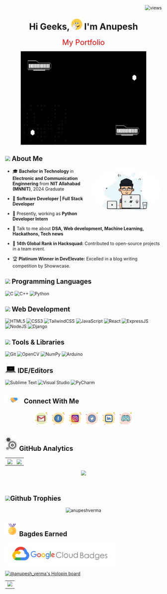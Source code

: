 <img align="right" src="https://komarev.com/ghpvc/?username=anupeshverma&color=blueviolet&label=Profile+Views" alt="views" />
<h1 align="center">Hi Geeks,<img src="gif/hi.gif" width="40px"/> I'm Anupesh </h1>

<p align="center">
  <a href="https://anupesh-portfolio.netlify.app/" style="font-size: 24px; color: red; text-decoration: none;">My Portfolio</a>
</p>

<p align="center"><img width="80%" height="300px" src="gif/intro2.gif" /></p>        
 
<h2> <img src="https://media.tenor.com/GocCvG7hs78AAAAi/rocket-joypixels.gif" width="45px"> About Me</h2>
<img src="gif/code.gif" width="45%" height="auto" align="right" style="border-radius:50%"/>
<ul>
        <li><p>🎓 <b>Bachelor in Technology </b> in <b>Electronic and Communication Enginnering</b> from <b>NIT Allahabad (MNNIT)</b>, 2024 Graduate</p></li>
        <li><p>💼  <b>Software Developer | Full Stack Developer</b></p></li>
        <li><p>🔭 Presently, working as <b>Python Developer Intern</b></p></li>
        <li><p>💬 Talk to me about <b>DSA, Web development, Machine Learning, Hackathons, Tech news</b></p></li>
</ul>
<!-- <h2> <img src="https://media.tenor.com/GocCvG7hs78AAAAi/rocket-joypixels.gif" width="45px"> About Me</h2> -->
<!-- <img src="gif/code.gif" width="45%" height="auto" align="right" style="border-radius:50%"/> -->
<ul>
        <li><p>🥇 <b>14th Global Rank in Hacksquad:</b> Contributed to open-source projects in a team event.</p></li>
        <li><p>🏆 <b>Platinum Winner in DevElevate:</b> Excelled in a blog writing competition by Showwcase.</p></li>
</ul>
        
            
<h2><img src="https://media4.giphy.com/media/v1.Y2lkPTc5MGI3NjExM2E2eHM0bW4zZ2w4aWxtN21rcWlyNGV1YmpiZGs1cnc1OXgwNmE5bSZlcD12MV9pbnRlcm5hbF9naWZfYnlfaWQmY3Q9Zw/KGhpQ5NMoWKQurlHwI/giphy.webp" width="35px"> Programming Languages</h2>
<p>
            <img alt="C" src="https://img.shields.io/badge/c-%2300599C.svg?style=for-the-badge&logo=c&logoColor=white"/>
            <img alt="C++" src="https://img.shields.io/badge/c++-%2300599C.svg?style=for-the-badge&logo=c%2B%2B&ogoColor=white"/>
            <img alt="Python" src="https://img.shields.io/badge/Python-14354C?style=for-the-badge&logo=python&logoColor=white"/>
<!--             <img alt="Java" src="https://img.shields.io/badge/java-%23ED8B00.svg?style=for-the-badge&logo=java&logoColor=white"/> -->
</p>

<h2><img src="https://cdn.pixabay.com/animation/2022/11/16/11/48/11-48-42-43_512.gif" width="35px"> Web Development</h2>
<p>
            <img alt="HTML5" src="https://img.shields.io/badge/HTML5-E34F26?style=for-the-badge&logo=html5&logoColor=white"/>
            <img alt="CSS3" src="https://img.shields.io/badge/CSS3-1572B6?style=for-the-badge&logo=css3&logoColor=white"/>
            <img alt="TailwindCSS" src="https://img.shields.io/badge/Tailwind CSS-092E20?style=for-the-badge&logo=tailwindcss&logoColor=white"/>
            <img alt="JavaScript" src="https://img.shields.io/badge/JavaScript-323330?style=for-the-badge&logo=javascript&logoColor=F7DF1E"/> 
            <img alt="React" src="https://img.shields.io/badge/react-%2320232a.svg?style=for-the-badge&logo=react&logoColor=%2361DAFB"/>
            <img alt="ExpressJS" src="https://img.shields.io/badge/ExpressJS-grey?style=for-the-badge&logo=javascript&logoColor=f5f5f5"/>
            <img alt="NodeJS" src="https://img.shields.io/badge/NodeJS-white?style=for-the-badge&logo=nodedotjs"/>
            <img alt="Django" src="https://img.shields.io/badge/Django-092E20?style=for-the-badge&logo=django&logoColor=white"/>
</p>
<h2><img src="https://cdn.dribbble.com/users/1693785/screenshots/5184989/fucken-final.gif" width="35px"> Tools & Libraries</h2>
<p>
            <img alt="Git" src="https://img.shields.io/badge/git-%23ED8B00.svg?style=for-the-badge&logo=git&logoColor=white"/>
            <img alt="OpenCV" src="https://img.shields.io/badge/opencv-%23white.svg?style=for-the-badge&logo=opencv&logoColor=white"/>
            <img alt="NumPy" src="https://img.shields.io/badge/numpy-%23013243.svg?style=for-the-badge&logo=numpy&logoColor=white" />
            <img alt="Arduino" src="https://img.shields.io/badge/-Arduino-00979D?style=for-the-badge&logo=Arduino&logoColor=white"/>
</p>

<!----------------------------------------------Editors-------------------------------------------------->
<h2><img src="gif/ide_used.gif" width="35px"> IDE/Editors</h2>
<p>
            <img alt="Sublime Text" src="https://img.shields.io/badge/sublime_text-%23575757.svg?style=for-the-badge&logo=sublime-text&logoColor=important"/>
            <img alt="Visual Studio" src="https://img.shields.io/badge/VisualStudio-5C2D91.svg?style=for-the-badge&logo=visual-studio&logoColor=white"/>
            <img alt="PyCharm" src="https://img.shields.io/badge/PyCharm-000000.svg?style=for-the-badge&logo=PyCharm&logoColor=white"/>
</p>
            
<!------------------------------------------Connect With Me --------------------------------------------->      
<h2><img src="https://github.com/sakshamgurbhele/sakshamgurbhele/blob/main/Images/Handshake.gif" width="55px" height="30px"> Connect With Me</h2>
<p align="center">
            <a href="mailto:anupeshkverma121@gmail.com"><img src="Icons/gmail.png" alt="gmail" width="10%" style="padding:0px"/></a>
            <a href="https://m.facebook.com/Anupesh_verma"><img src="Icons/facebook.png" alt="facebook" width="10%"  style="padding:0px"/></a>
            <a href="https://www.instagram.com/anupesh_verma/"><img src="Icons/instagram.png" alt="instagram" width="10%" style="padding:0px"/></a>
            <a href="https://twitter.com/AnupeshVerma"><img src="Icons/twitter.png" alt="twitter" width="10%" style="padding:0px"/></a>
            <a href="https://in.linkedin.com/in/anupesh-kumar-verma-81a711203"><img src="Icons/linkedin.png" alt="linkedin" width="10%" style="padding:0px"/></a>
            <a href="https://discordapp.com/users/790637051657060372"><img src="Icons/discord.png" alt="discord" width="10%" style="padding:0px"/></a>
</p>

<!-----------------------------------------------------------GitHub Analytic---------------------------------------------------->
<h2> <img src="gif/github_analytics.gif" width="40px"> GitHub Analytics</h2>
<table>
    <td align="center">
        <a href="https://github.com/anupeshverma"><img align="center" height="200px" src="https://github-readme-stats.vercel.app/api?username=anupeshverma&show_icons=true&locale=en&theme=radical" /></a>
    </td>
    <td align="center">
        <a href="https://github.com/anupeshverma"><img align="center" height="200px" src="https://github-readme-stats.vercel.app/api/top-langs?username=anupeshverma&show_icons=true&locale=en&layout=compact&theme=radical" /></a>
    </td>

</table>

<p align="center">
    <a><img align="center" src="https://github-readme-streak-stats.herokuapp.com?user=anupeshverma&theme=dark&date_format=M%20j%5B%2C%20Y%5D&fire=C3DD29&ring=DD2727&sideNums=ABDD0F&dates=11A4DD)](https://git.io/streak-stats" /></a>
</p>

<br>

<!------------------------------------------ Github Trophy ----------------------------------->
<h2><img src="gif/trophy.gif" width="45px"/>Github Trophies</h2>
<p align="center"><img src="https://github-profile-trophy.vercel.app/?username=anupeshverma&theme=onedark" alt="anupeshverma" /> </p>


<!------------------------------------------------------------------ Badges ------------------------------------------------------------>
<h2><img src="gif/badges_earned.gif" width="45px">Bagdes Earned</h2>

<a href="https://www.cloudskillsboost.google/public_profiles/a2de6082-dfa4-4530-8003-749edfd645eb"><img width="356" alt="Google_Cloud_Badges" src="Icons/google_cloud_badges.png"></a>

[![@anupesh_verma's Holopin board](https://holopin.io/api/user/board?user=anupesh_verma)](https://holopin.io/@anupesh_verma)

<table>
    <td align="center">
        <img src="https://activity-graph.herokuapp.com/graph?username=anupeshverma&theme=react-dark&bg_color=00000000&color=037bfc&line=037bfc&point=00000000&area=true&hide_border=true" />
    </td>
</table>

